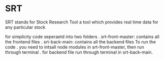 # SRT
SRT stands for Stock Research Tool a tool which provides real time data for any particular stock

for simplicity code seperaetd into two folders
    . srt-front-master: contains all the frontend files
    . srt-back-main: contains all the backend files
To run the code 
    . you need to intsall node modules in srt-front-master, then run through terminal
    . for backend file run through terminal in srt-back-main.


